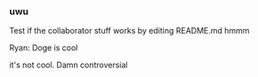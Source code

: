 ### uwu

Test if the collaborator stuff works by editing README.md
hmmm

Ryan: Doge is cool

it's not cool. Damn controversial
